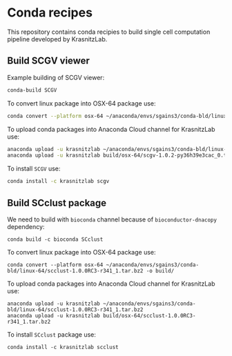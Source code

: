 # Conda recipes 

This repository contains conda recipies to build single cell computation
pipeline developed by KrasnitzLab.


## Build SCGV viewer

Example  building of SCGV viewer:

```bash
conda-build SCGV
```

To convert linux package into OSX-64 package use:

```bash
conda convert --platform osx-64 ~/anaconda/envs/sgains3/conda-bld/linux-64/scgv-1.0.2-py36h39e3cac_0.tar.bz2 -o build/ 
```

To upload conda packages into Anaconda Cloud channel for KrasnitzLab use:

```bash
anaconda upload -u krasnitzlab ~/anaconda/envs/sgains3/conda-bld/linux-64/scgv-1.0.2-py36h39e3cac_0.tar.bz2
anaconda upload -u krasnitzlab build/osx-64/scgv-1.0.2-py36h39e3cac_0.tar.bz2
```

To install `SCGV` use:

```bash
conda install -c krasnitzlab scgv
```


## Build SCclust package


We need to build with `bioconda` channel because of
`bioconductor-dnacopy` dependency:



```
conda build -c bioconda SCclust
```


To convert linux package into OSX-64 package use:
```
conda convert --platform osx-64 ~/anaconda/envs/sgains3/conda-bld/linux-64/scclust-1.0.0RC3-r341_1.tar.bz2 -o build/ 
```

To upload conda packages into Anaconda Cloud channel for KrasnitzLab use:

```
anaconda upload -u krasnitzlab ~/anaconda/envs/sgains3/conda-bld/linux-64/scclust-1.0.0RC3-r341_1.tar.bz2
anaconda upload -u krasnitzlab build/osx-64/scclust-1.0.0RC3-r341_1.tar.bz2
```

To install `SCclust` package use:

```
conda install -c krasnitzlab scclust
```


